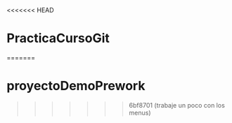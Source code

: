 <<<<<<< HEAD
# PracticaCursoGit
=======
# proyectoDemoPrework
>>>>>>> 6bf8701 (trabaje un poco con los menus)
